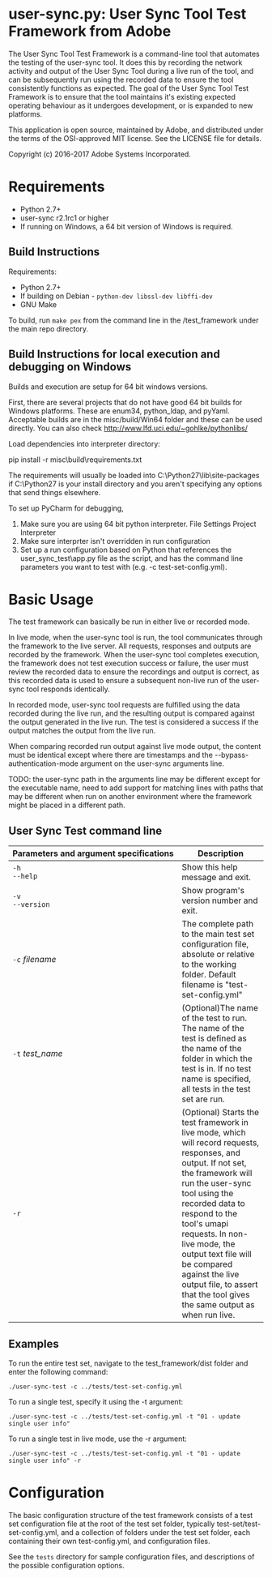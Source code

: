 # user-sync.py: User Sync Tool Test Framework from Adobe

The User Sync Tool Test Framework is a command-line tool that automates the testing of the user-sync tool. It does this
by recording the network activity and output of the User Sync Tool during a live run of the tool, and can be
subsequently run using the recorded data to ensure the tool consistently functions as expected. The goal of the User
Sync Tool Test Framework is to ensure that the tool maintains it's existing expected operating behaviour as it
undergoes development, or is expanded to new platforms.

This application is open source, maintained by Adobe, and distributed under the terms of the OSI-approved MIT license.
See the LICENSE file for details.

Copyright (c) 2016-2017 Adobe Systems Incorporated.

# Requirements

* Python 2.7+
* user-sync r2.1rc1 or higher
* If running on Windows, a 64 bit version of Windows is required.

## Build Instructions

Requirements:

* Python 2.7+
* If building on Debian - `python-dev libssl-dev libffi-dev`
* GNU Make

To build, run `make pex` from the command line in the /test_framework under the main repo directory.

## Build Instructions for local execution and debugging on Windows

Builds and execution are setup for 64 bit windows versions.

First, there are several projects that do not have good 64 bit builds for Windows platforms.  These are enum34,
python_ldap, and pyYaml.  Acceptable builds are in the misc/build/Win64 folder and these can be used directly.  You can
also check http://www.lfd.uci.edu/~gohlke/pythonlibs/

Load dependencies into interpreter directory:

  pip install -r misc\build\requirements.txt

The requirements will usually be loaded into C:\Python27\lib\site-packages if C:\Python27 is your install directory and you aren't specifying any options that send things elsewhere.

To set up PyCharm for debugging,
1. Make sure you are using 64 bit python interpreter.  File Settings Project Interpreter
2. Make sure interprter isn't overridden in run configuration
3. Set up a run configuration based on Python that references the user_sync_test\app.py file as the script, and has the command line parameters you want to test with (e.g. -c test-set-config.yml).

# Basic Usage

The test framework can basically be run in either live or recorded mode.

In live mode, when the user-sync tool is run, the tool communicates through the framework to the live server. All requests, responses and outputs are recorded by the framework. When the user-sync tool completes execution, the framework does not test execution success or failure, the user must review the recorded data to ensure the recordings and output is correct, as this recorded data is used to ensure a subsequent non-live run of the user-sync tool responds identically.

In recorded mode, user-sync tool requests are fulfilled using the data recorded during the live run, and the resulting output is compared against the output generated in the live run. The test is considered a success if the output matches the output from the live run.

When comparing recorded run output against live mode output, the content must be identical except where there are timestamps and the --bypass-authentication-mode argument on the user-sync arguments line.

TODO: the user-sync path in the arguments line may be different except for the executable name, need to add support for matching lines with paths that may be different when run on another environment where the framework might be placed in a different path.

## User Sync Test command line

| Parameters&nbsp;and&nbsp;argument&nbsp;specifications | Description |
|------------------------------|------------------|
| `-h`<br />`--help` | Show this help message and exit. |
| `-v`<br />`--version` | Show program's version number and exit. |
| `-c` _filename_ | The complete path to the main test set configuration file, absolute or relative to the working folder. Default filename is "test-set-config.yml" |
| `-t` _test_name_ | (Optional)The name of the test to run. The name of the test is defined as the name of the folder in which the test is in. If no test name is specified, all tests in the test set are run. |
| `-r` | (Optional) Starts the test framework in live mode, which will record requests, responses, and output. If not set, the framework will run the user-sync tool using the recorded data to respond to the tool's umapi requests. In non-live mode, the output text file will be compared against the live output file, to assert that the tool gives the same output as when run live. |

## Examples

To run the entire test set, navigate to the test_framework/dist folder and enter the following command:

`./user-sync-test -c ../tests/test-set-config.yml`

To run a single test, specify it using the -t argument:

`./user-sync-test -c ../tests/test-set-config.yml -t "01 - update single user info"`

To run a single test in live mode, use the -r argument:

`./user-sync-test -c ../tests/test-set-config.yml -t "01 - update single user info" -r`

# Configuration

The basic configuration structure of the test framework consists of a test set configuration file at the root of the test set folder, typically test-set/test-set-config.yml, and a collection of folders under the test set folder, each containing their own test-config.yml, and configuration files.

See the `tests` directory for sample configuration files, and descriptions of the possible configuration options.
